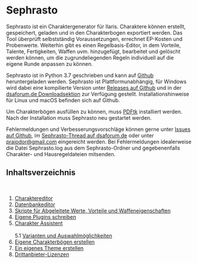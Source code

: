 # Sephrasto
Sephrasto ist ein Charaktergenerator für Ilaris. Charaktere können erstellt, gespeichert, geladen und in den Charakterbogen exportiert werden. Das Tool überprüft selbstständig Voraussetzungen, errechnet EP-Kosten und Probenwerte. Weiterhin gibt es einen Regelbasis-Editor, in dem Vorteile, Talente, Fertigkeiten, Waffen uvm. hinzugefügt, bearbeitet und gelöscht werden können, um die zugrundeliegenden Regeln individuell auf die eigene Runde anpassen zu können.

Sephrasto ist in Python 3.7 geschrieben und kann auf [Github](https://github.com/Aeolitus/Sephrasto) heruntergeladen werden. Sephrasto ist Plattformunabhängig, für Windows wird dabei eine kompilierte Version unter [Releases auf Github](https://github.com/Aeolitus/Sephrasto/releases) und in der [dsaforum.de Downloadsektion](https://dsaforum.de/app.php/dlext/?view=detail&df_id=213) zur Verfügung gestellt. Installationshinweise für Linux und macOS befinden sich auf Github.

Um Charakterbögen ausfüllen zu können, muss [PDFtk](https://www.pdflabs.com/tools/pdftk-server/) installiert werden. Nach der Installation muss Sephrasto neu gestartet werden.

Fehlermeldungen und Verbesserungsvorschläge können gerne unter [Issues auf Github](https://github.com/Aeolitus/Sephrasto/issues), im [Sephrasto-Thread auf dsaforum.de](https://dsaforum.de/viewtopic.php?f=180&t=45794) oder unter [praiodor@gmail.com](mailto:praiodor@gmail.com) eingereicht werden. Bei Fehlermeldungen idealerweise die Datei Sephrasto.log aus dem Sephrasto-Ordner und gegebenenfalls Charakter- und Hausregeldateien mitsenden.
<br />

## Inhaltsverzeichnis
<br />

1. [Charaktereditor](CharakterEditor.md)<br />
2. [Datenbankeditor](DatenbankEditor.md)<br />
3. [Skripte für Abgeleitete Werte, Vorteile und Waffeneigenschaften](ScriptAPI.md)<br />
4. [Eigene Plugins schreiben](PluginAPI.md)<br />
5. [Charakter Assistent](CharakterAssistent.md)<br /><br />
    5.1 [Varianten und Auswahlmöglichkeiten](Varianten_Auswahlmöglichkeiten.md)<br />
6. [Eigene Charakterbögen erstellen](Charakterbogen.md)<br />
7. [Ein eigenes Theme erstellen](Theme.md)<br />
8. [Drittanbieter-Lizenzen](Acknowledgements.md)<br />
